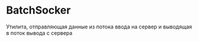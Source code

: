 # BatchSocker
Утилита, отправляющая данные из потока ввода на сервер и выводящая в поток вывода с сервера
